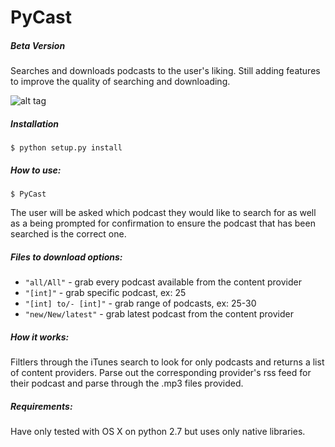 # PyCast

##### Beta Version

Searches and downloads podcasts to the user's liking. Still adding features to improve the quality of searching and downloading.


![alt tag](https://raw.githubusercontent.com/sacert/PyCast/master/PyCastDemo.gif)

##### Installation

```                      
$ python setup.py install
```

##### How to use:

```                      
$ PyCast
```

The user will be asked which podcast they would like to search for as well as a being prompted for confirmation to ensure the podcast that has been searched is the correct one.

##### Files to download options:

* `"all/All"`          -  grab every podcast available from the content provider
* `"[int]"`            -  grab specific podcast, ex: 25
* `"[int] to/- [int]"` -  grab range of podcasts, ex: 25-30
* `"new/New/latest"`   -  grab latest podcast from the content provider

##### How it works:
Filtlers through the iTunes search to look for only podcasts and returns a list of content providers. Parse out the corresponding provider's rss feed for their podcast and parse through the .mp3 files provided.

##### Requirements:
Have only tested with OS X on python 2.7 but uses only native libraries.
